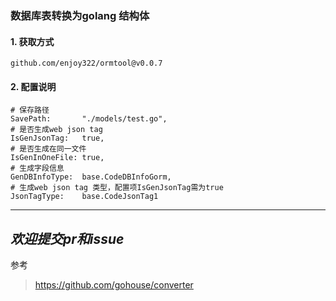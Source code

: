 ### 数据库表转换为golang 结构体

#### 1. 获取方式

```shell
github.com/enjoy322/ormtool@v0.0.7
```

#### 2. 配置说明

```shell
# 保存路径
SavePath:       "./models/test.go",
# 是否生成web json tag
IsGenJsonTag:   true,
# 是否生成在同一文件
IsGenInOneFile: true,
# 生成字段信息
GenDBInfoType:  base.CodeDBInfoGorm,
# 生成web json tag 类型，配置项IsGenJsonTag需为true
JsonTagType:    base.CodeJsonTag1
```

---
*欢迎提交pr和issue*
---

参考
> https://github.com/gohouse/converter
